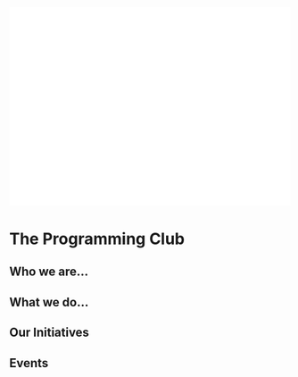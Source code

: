 
![stronghold logo](./res/logo.png)

# **The Programming Club**




## Who we are...

## What we do...

## Our Initiatives

## Events




